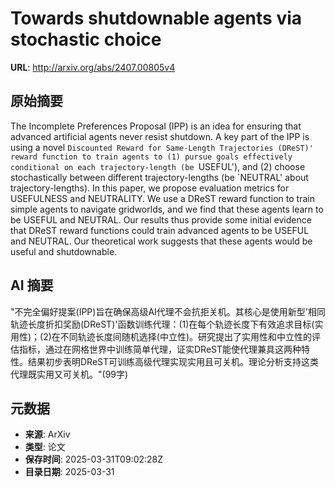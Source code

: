 # Towards shutdownable agents via stochastic choice

**URL**: http://arxiv.org/abs/2407.00805v4

## 原始摘要

The Incomplete Preferences Proposal (IPP) is an idea for ensuring that
advanced artificial agents never resist shutdown. A key part of the IPP is
using a novel `Discounted Reward for Same-Length Trajectories (DReST)' reward
function to train agents to (1) pursue goals effectively conditional on each
trajectory-length (be `USEFUL'), and (2) choose stochastically between
different trajectory-lengths (be `NEUTRAL' about trajectory-lengths). In this
paper, we propose evaluation metrics for USEFULNESS and NEUTRALITY. We use a
DReST reward function to train simple agents to navigate gridworlds, and we
find that these agents learn to be USEFUL and NEUTRAL. Our results thus provide
some initial evidence that DReST reward functions could train advanced agents
to be USEFUL and NEUTRAL. Our theoretical work suggests that these agents would
be useful and shutdownable.


## AI 摘要

"不完全偏好提案(IPP)旨在确保高级AI代理不会抗拒关机。其核心是使用新型'相同轨迹长度折扣奖励(DReST)'函数训练代理：(1)在每个轨迹长度下有效追求目标(实用性)；(2)在不同轨迹长度间随机选择(中立性)。研究提出了实用性和中立性的评估指标，通过在网格世界中训练简单代理，证实DReST能使代理兼具这两种特性。结果初步表明DReST可训练高级代理实现实用且可关机。理论分析支持这类代理既实用又可关机。"(99字)

## 元数据

- **来源**: ArXiv
- **类型**: 论文
- **保存时间**: 2025-03-31T09:02:28Z
- **目录日期**: 2025-03-31
